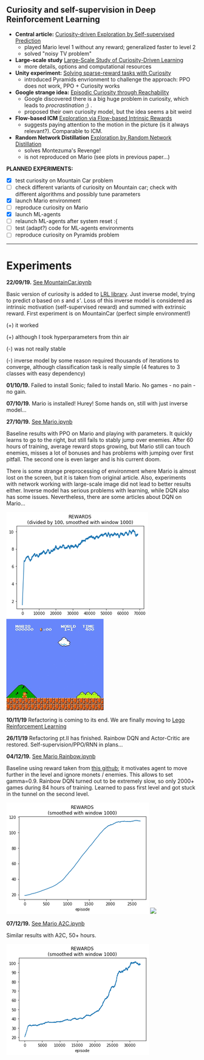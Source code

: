 ## Curiosity and self-supervision in Deep Reinforcement Learning

* **Central article:** [Curiosity-driven Exploration by Self-supervised Prediction](https://pathak22.github.io/noreward-rl/resources/icml17.pdf)
  + played Mario level 1 without any reward; generalized faster to level 2
  + solved "noisy TV problem"
* **Large-scale study** [Large-Scale Study of Curiosity-Driven Learning](https://pathak22.github.io/large-scale-curiosity/resources/largeScaleCuriosity2018.pdf)
  + more details, options and computational resources
* **Unity experiment:** [Solving sparse-reward tasks with Curiosity](https://blogs.unity3d.com/ru/2018/06/26/solving-sparse-reward-tasks-with-curiosity/)
  + introduced Pyramids envrionment to challenge the approach: PPO does not work, PPO + Curiosity works
* **Google strange idea:** [Episodic Curiosity through Reachability](https://ai.googleblog.com/2018/10/curiosity-and-procrastination-in.html)
  + Google discovered there is a big huge problem in curiosity, which leads to *procrastination* ;) .
  - proposed their own curiosity model, but the idea seems a bit weird
* **Flow-based ICM** [Exploration via Flow-based Intrinsic Rewards](https://openreview.net/pdf?id=SkxzSgStPS)
  + suggests paying attention to the motion in the picture (is it always relevant?). Comparable to ICM.
* **Random Network Distillation** [Exploration by Random Network Distillation](https://arxiv.org/pdf/1810.12894.pdf)
  + solves Montezuma's Revenge!
  - is not reproduced on Mario (see plots in previous paper...)
  
**PLANNED EXPERIMENTS:**
- [x] test curiosity on Mountain Car problem
- [ ] check different variants of curiosity on Mountain car; check with different algorithms and possibly tune parameters
- [x] launch Mario environment
- [ ] reproduce curiosity on Mario
- [x] launch ML-agents
- [ ] relaunch ML-agents after system reset :{
- [ ] test (adapt?) code for ML-agents environments
- [ ] reproduce curiosity on Pyramids problem

----------------------------------------------------------------------

# Experiments

**22/09/19.** [See MountainCar.ipynb](https://github.com/FortsAndMills/Curiosity/blob/master/%5BLRL%5D%20MountainCar.ipynb)

Basic version of curiosity is added to [LRL library](https://github.com/FortsAndMills/Learning-Reinforcement-Learning/tree/master/LRL). Just inverse model, trying to predict *a* based on *s* and *s'*. Loss of this inverse model is considered as intrinsic motivation (self-supervised reward) and summed with extrinsic reward. First experiment is on MountainCar (perfect simple environment!)
  
  (+) it worked
  
  (+) although I took hyperparameters from thin air
  
  (-) was not really stable
  
  (-) inverse model by some reason required thousands of iterations to converge, although classification task is really simple (4 features to 3 classes with easy dependency)
  
  **01/10/19.** Failed to install Sonic; failed to install Mario. No games - no pain - no gain.
  
  **07/10/19.** Mario is installed! Hurey! Some hands on, still with just inverse model...
  
  **27/10/19.** [See Mario.ipynb](https://github.com/FortsAndMills/Curiosity/blob/master/%5BLRL%5D%20Mario%20PPO.ipynb)
  
  Baseline results with PPO on Mario and playing with parameters. It quickly learns to go to the right, but still fails to stably jump over enemies. After 60 hours of training, average reward stops growing, but Mario still can touch enemies, misses a lot of bonuses and has problems with jumping over first pitfall. The second one is even larger and is his current doom.
  
  There is some strange preprocessing of environment where Mario is almost lost on the screen, but it is taken from original article. Also, experiments with network working with large-scale image did not lead to better results either. Inverse model has serious problems with learning, while DQN also has some issues. Nevertheless, there are some articles about DQN on Mario...
  
  ![](https://github.com/FortsAndMills/Curiosity/blob/master/results/Mario_ppo_rewards.png) ![](https://github.com/FortsAndMills/Curiosity/blob/master/results/Mario_ppo.gif)
  
  **10/11/19** Refactoring is coming to its end. We are finally moving to [Lego Reinforcement Learning](https://github.com/FortsAndMills/Lego-Reinforcement-Learning)
  
  **26/11/19** Refactoring pt.II has finished. Rainbow DQN and Actor-Critic are restored. Self-supervision/PPO/RNN in plans...
    
  **04/12/19.** [See Mario Rainbow.ipynb](https://github.com/FortsAndMills/Curiosity/blob/master/%5BLegoRL%5D%20Mario%20Rainbow.ipynb)
  
  Baseline using reward taken from [this github](https://github.com/uvipen/Super-mario-bros-A3C-pytorch); it motivates agent to move further in the level and ignore monets / enemies. This allows to set gamma=0.9. Rainbow DQN turned out to be extremely slow, so only 2000+ games during 84 hours of training. Learned to pass first level and got stuck in the tunnel on the second level.
  
![](https://github.com/FortsAndMills/Curiosity/blob/master/results/Mario_rainbow_cr.png) ![](https://github.com/FortsAndMills/Curiosity/blob/master/results/Mario_rainbow_cr%20(iter.%20291000).gif)

**07/12/19.** [See Mario A2C.ipynb](https://github.com/FortsAndMills/Curiosity/blob/master/%5BLegoRL%5D%20Mario%20A2C.ipynb)
  
Similar results with A2C, 50+ hours.
  
![](https://github.com/FortsAndMills/Curiosity/blob/master/results/Mario_a2c_cr.png)
